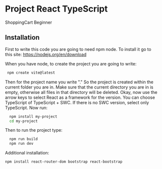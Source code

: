  
# Project React TypeScript 
ShoppingCart Beginner



## Installation
First to write this code you are going to need npm node. To install it go to this site: https://nodejs.org/en/download

When you have node, to create the project you are going to write:
```bash
 npm create vite@latest
```
Then for the project name you write "." So the project is created within the current folder you are in. Make sure that the current directory you are in is empty, otherwise all files in that directory will be deleted. Okay, now use the arrow keys to select React as a framework for the version. You can choose TypeScript of TypeScript + SWC. If there is no SWC version, select only TypeScript. 
Now run:

```bash
  npm install my-project
  cd my-project
```
Then to run the project type:

```bash
  npm run build
  npm run dev
```

Additional installation:

```bash
npm install react-router-dom bootstrap react-bootstrap
```